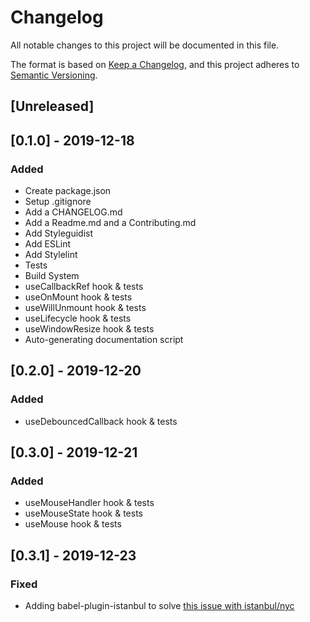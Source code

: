 # Changelog
All notable changes to this project will be documented in this file.

The format is based on [Keep a Changelog](https://keepachangelog.com/en/1.0.0/),
and this project adheres to [Semantic Versioning](https://semver.org/spec/v2.0.0.html).

## [Unreleased]

## [0.1.0] - 2019-12-18

### Added

- Create package.json
- Setup .gitignore
- Add a CHANGELOG.md
- Add a Readme.md and a Contributing.md
- Add Styleguidist
- Add ESLint
- Add Stylelint
- Tests
- Build System
- useCallbackRef hook & tests
- useOnMount hook & tests
- useWillUnmount hook & tests
- useLifecycle hook & tests
- useWindowResize hook & tests
- Auto-generating documentation script

## [0.2.0] - 2019-12-20

### Added

- useDebouncedCallback hook & tests

## [0.3.0]  - 2019-12-21

### Added

- useMouseHandler hook & tests
- useMouseState hook & tests
- useMouse hook & tests

## [0.3.1]  - 2019-12-23

### Fixed

- Adding babel-plugin-istanbul to solve [this issue with istanbul/nyc](https://github.com/istanbuljs/nyc/issues/706)
